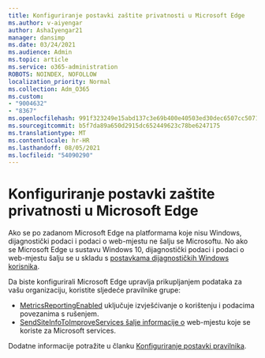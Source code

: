 ```yaml
---
title: Konfiguriranje postavki zaštite privatnosti u Microsoft Edge
ms.author: v-aiyengar
author: AshaIyengar21
manager: dansimp
ms.date: 03/24/2021
ms.audience: Admin
ms.topic: article
ms.service: o365-administration
ROBOTS: NOINDEX, NOFOLLOW
localization_priority: Normal
ms.collection: Adm_O365
ms.custom:
- "9004632"
- "8367"
ms.openlocfilehash: 991f323249e15abd137c3e69b400e40503ed30dec6507cc5071a0b1af7f72bb3
ms.sourcegitcommit: b5f7da89a650d2915dc652449623c78be6247175
ms.translationtype: MT
ms.contentlocale: hr-HR
ms.lasthandoff: 08/05/2021
ms.locfileid: "54090290"
---
```

# <a name="configure-privacy-settings-in-microsoft-edge"></a>Konfiguriranje postavki zaštite privatnosti u Microsoft Edge

Ako se po zadanom Microsoft Edge na platformama koje nisu Windows, dijagnostički podaci i podaci o web-mjestu ne šalju se Microsoftu. No ako se Microsoft Edge u sustavu Windows 10, dijagnostički podaci i podaci o web-mjestu šalju se u skladu s [postavkama dijagnostičkih Windows korisnika](https://go.microsoft.com/fwlink/?linkid=2132472).

Da biste konfigurirali Microsoft Edge upravlja prikupljanjem podataka za vašu organizaciju, koristite sljedeće pravilnike grupe:
- [MetricsReportingEnabled](https://go.microsoft.com/fwlink/?linkid=2132470) uključuje izvješćivanje o korištenju i podacima povezanima s rušenjem.
- [SendSiteInfoToImproveServices šalje informacije o](https://go.microsoft.com/fwlink/?linkid=2132470) web-mjestu koje se koriste za Microsoft services.

Dodatne informacije potražite u članku [Konfiguriranje postavki pravilnika](https://go.microsoft.com/fwlink/?linkid=2132577).

